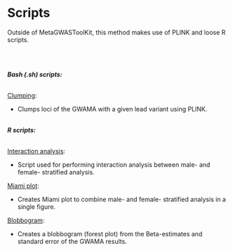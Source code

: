 # Scripts
<p>
Outside of MetaGWASToolKit, this method makes use of PLINK and loose R scripts.
 </p>
<br>
<br>
<p><b><i> Bash (.sh) scripts:</i></b>

<br>[Clumping](https://github.com/xEmz/UMC-GWAS-cIMT/blob/3ff7407ecec21a3aaa7a09fbde68460a7506849e/Meta-analysis/SCRIPTS/clumping.filtered.sh):
- Clumps loci of the GWAMA with a given lead variant using PLINK. </br>
 
 <br><b><i> R scripts:</i></b>

<br>[Interaction analysis](https://github.com/xEmz/UMC-GWAS-cIMT/blob/3ff7407ecec21a3aaa7a09fbde68460a7506849e/Meta-analysis/SCRIPTS/sex_interaction.cimt.R):
- Script used for performing interaction analysis between male- and female- stratified analysis.

[Miami plot](https://github.com/xEmz/UMC-GWAS-cIMT/blob/3ff7407ecec21a3aaa7a09fbde68460a7506849e/Meta-analysis/SCRIPTS/miami_plot.R):
- Creates Miami plot to combine male- and female- stratified analysis in a single figure.

[Blobbogram](https://github.com/xEmz/UMC-GWAS-cIMT/blob/3ff7407ecec21a3aaa7a09fbde68460a7506849e/Meta-analysis/SCRIPTS/blobbogram.R):
- Creates a blobbogram (forest plot) from the Beta-estimates and standard error of the GWAMA results.</br>
